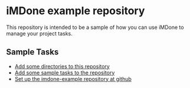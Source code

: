 iMDone example repository
====
This repository is intended to be a sample of how you can use iMDone to manage your project tasks.

Sample Tasks
----
- [Add some directories to this repository](#todo:0)
- [Add some sample tasks to the repository](#doing:0)
- [Set up the imdone-example repository at github](#done:10)
